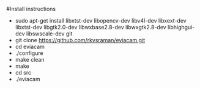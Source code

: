 #Install instructions
* sudo apt-get install libxtst-dev libopencv-dev libv4l-dev libxext-dev libxtst-dev libgtk2.0-dev libwxbase2.8-dev libwxgtk2.8-dev libhighgui-dev libswscale-dev git
* git clone https://github.com/rkvsraman/eviacam.git
* cd eviacam
* ./configure
* make clean
* make
* cd src
* ./eviacam


